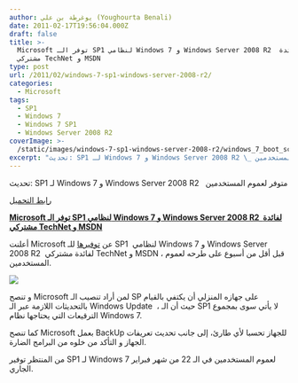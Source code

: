 ```yaml
---
author: يوغرطة بن علي (Youghourta Benali)
date: 2011-02-17T19:56:04.000Z
draft: false
title: >-
  Microsoft توفر الـ SP1 لنظامي Windows 7 و Windows Server 2008 R2  لفائدة
  مشتركي TechNet و MSDN 
type: post
url: /2011/02/windows-7-sp1-windows-server-2008-r2/
categories:
  - Microsoft
tags:
  - SP1
  - Windows 7
  - Windows 7 SP1
  - Windows Server 2008 R2
coverImage: >-
  /static/images/windows-7-sp1-windows-server-2008-r2/windows_7_boot_screen_service_pack_1.jpg
excerpt: "تحديث: SP1 لـ Windows 7 و Windows Server 2008 R2 \_ متوفر لعموم المستخدمين\n\n[رابط التحميل](http://windows.microsoft.com/en-US/windows7/learn-how-to-install-windows-7-service-pack-1-sp1)\n\n**[Microsoft توفر الـ SP1 لنظامي Windows 7 و Windows Server 2008 R2 \_لفائدة مشتركي TechNet و MSDN](https://www.it-scoop.com/2011/02/windows-7-sp1-windows-server-2008-r2)**\n\nأعلنت Microsoft عن [توفيرها](http://windowsteamblog.com/windows/b/bloggingwindows/archive/2011/02/16/windows-7-sp1-follow-up.aspx) للـ SP1 \_لنظامي Windows 7 و"
---
```

تحديث: SP1 لـ Windows 7 و Windows Server 2008 R2   متوفر لعموم المستخدمين

[رابط التحميل](http://windows.microsoft.com/en-US/windows7/learn-how-to-install-windows-7-service-pack-1-sp1)

**[Microsoft توفر الـ SP1 لنظامي Windows 7 و Windows Server 2008 R2  لفائدة مشتركي TechNet و MSDN](https://www.it-scoop.com/2011/02/windows-7-sp1-windows-server-2008-r2)**

أعلنت Microsoft عن [توفيرها](http://windowsteamblog.com/windows/b/bloggingwindows/archive/2011/02/16/windows-7-sp1-follow-up.aspx) للـ SP1  لنظامي Windows 7 و Windows Server 2008 R2  لفائدة مشتركي TechNet و MSDN ، قبل أقل من أسبوع على طرحه لعموم المستخدمين.

![](/static/images/windows-7-sp1-windows-server-2008-r2/windows\_7\_boot_screen_service_pack\_1.jpg)

و تنصح Microsoft لمن أراد تنصيب الـ SP على جهازه المنزلي أن يكتفي بالقيام بالتحديثات اللازمة عبر الـ Windows Update  ، حيث أن الـ SP1 لا يأتي سوى بمجموع الترقيعات التي يحتاجها نظام Windows 7.

كما تنصح Microsoft بعمل BackUp للجهاز تحسبا لأي طارئ، إلى جانب تحديث تعريفات الجهاز و التأكد من خلوه من البرامج الضارة.

من المنتظر توفير SP1 لـ Windows 7 لعموم المستخدمين في الـ 22 من شهر فبراير الجاري.
